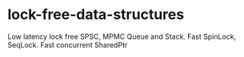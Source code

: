 # lock-free-data-structures
Low latency lock free SPSC, MPMC Queue and Stack. Fast SpinLock, SeqLock. Fast concurrent SharedPtr
